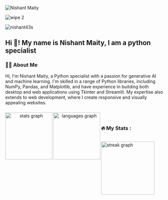 ![Nishant Maity](https://github.com/user-attachments/assets/c2d53634-aeef-469c-858c-43c83b66127e)

![wipe 2](https://github.com/user-attachments/assets/334d03f5-6415-45f6-a20d-cbc9c2cd7536)

<p align="left"> <img src="https://komarev.com/ghpvc/?username=nishant43s&label=Profile%20views&color=0e75b6&style=flat" alt="nishant43s" /> </p>
  
<h2  align="left">Hi 👋! My name is Nishant Maity, I am a python specialist</h2>


<h3>👨‍🎓 About Me</h3>

<p>Hi, I'm Nishant Maity, a Python specialist with a passion for generative AI and machine learning. I'm skilled in a range of Python libraries, including NumPy, Pandas, and Matplotlib, and have experience in building both desktop and web applications using Tkinter and Streamlit. My expertise also extends to web development, where I create responsive and visually appealing websites.</p>



###

<div align="center">
  <img align="left" src="https://github-readme-stats.vercel.app/api?username=nishant43s&hide_title=false&hide_rank=false&show_icons=true&include_all_commits=true&count_private=true&disable_animations=false&theme=dracula&locale=en&hide_border=false" height="150" alt="stats graph"  />

  <img align="left" src="https://github-readme-stats.vercel.app/api/top-langs?username=nishant43s&locale=en&hide_title=false&layout=compact&card_width=320&langs_count=5&theme=dracula&hide_border=false" height="150" alt="languages graph"  />
</div>

###

<br>

###

<div clear="right" align="left">

<h3 >🔥   My Stats :</h3>

<br>

<div align="left">
  <img src="https://streak-stats.demolab.com?user=nishant43s&locale=en&mode=daily&theme=dracula&hide_border=false&border_radius=5&order=3" height="170" alt="streak graph"  />
</div>


</div>

###
